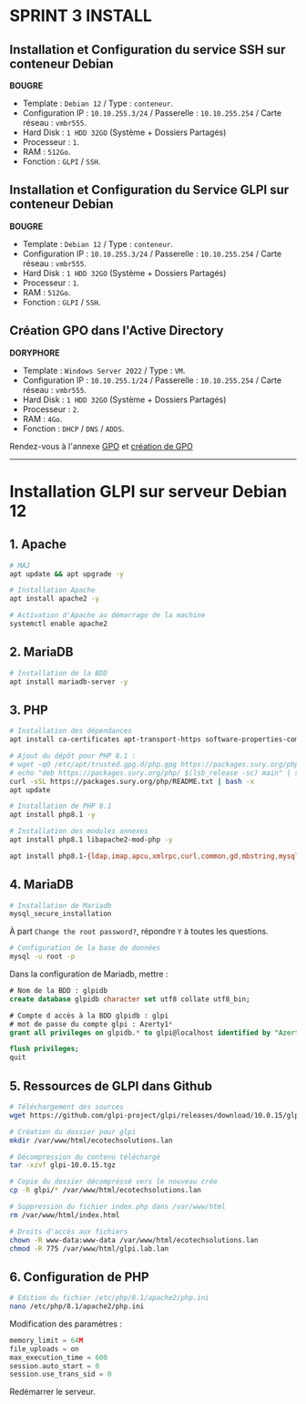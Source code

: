 # SPRINT 3 INSTALL
## Installation et Configuration du service SSH sur conteneur Debian

**BOUGRE**
* Template : `Debian 12` / Type : `conteneur`.
* Configuration IP : `10.10.255.3/24` / Passerelle : `10.10.255.254` / Carte réseau : `vmbr555`.
* Hard Disk : `1 HDD 32GO` (Système + Dossiers Partagés) 
* Processeur : `1`.
* RAM : `512Go`.
* Fonction : `GLPI` / `SSH`.

## Installation et Configuration du Service GLPI sur conteneur Debian

**BOUGRE**
* Template : `Debian 12` / Type : `conteneur`.
* Configuration IP : `10.10.255.3/24` / Passerelle : `10.10.255.254` / Carte réseau : `vmbr555`.
* Hard Disk : `1 HDD 32GO` (Système + Dossiers Partagés) 
* Processeur : `1`.
* RAM : `512Go`.
* Fonction : `GLPI` / `SSH`.


## Création GPO dans l'Active Directory

**DORYPHORE**
* Template : `Windows Server 2022` / Type : `VM`.
* Configuration IP : `10.10.255.1/24` / Passerelle : `10.10.255.254` / Carte réseau : `vmbr555`.
* Hard Disk : `1 HDD 32GO` (Système + Dossiers Partagés) 
* Processeur : `2`.
* RAM : `4Go`.
* Fonction : `DHCP` / `DNS` / `ADDS`.

Rendez-vous à l'annexe [GPO](../Ressources/fichiers/gpo.md) et [création de GPO](../Ressources/fichiers/GPO_Mappage_Departements_et_Services.md)


___


# Installation GLPI sur serveur Debian 12

## 1. Apache

```Bash
# MAJ
apt update && apt upgrade -y

# Installation Apache
apt install apache2 -y

# Activation d'Apache au démarrage de la machine
systemctl enable apache2
```

## 2. MariaDB

```Bash
# Installation de la BDD
apt install mariadb-server -y
```

## 3. PHP

```Bash
# Installation des dépendances
apt install ca-certificates apt-transport-https software-properties-common lsb-release curl lsb-release -y

# Ajout du dépôt pour PHP 8.1 :
# wget -qO /etc/apt/trusted.gpg.d/php.gpg https://packages.sury.org/php/apt.gpg
# echo "deb https://packages.sury.org/php/ $(lsb_release -sc) main" | sudo tee /etc/apt/sources.list.d/php.list
curl -sSL https://packages.sury.org/php/README.txt | bash -x
apt update

# Installation de PHP 8.1
apt install php8.1 -y

# Installation des modules annexes
apt install php8.1 libapache2-mod-php -y

apt install php8.1-{ldap,imap,apcu,xmlrpc,curl,common,gd,mbstring,mysql,xml,intl,zip,bz2} -y
```

## 4. MariaDB

```Bash
# Installation de Mariadb
mysql_secure_installation
```

À part `Change the root password?`, répondre `Y` à toutes les questions.

```Bash
# Configuration de la base de données
mysql -u root -p
```

Dans la configuration de Mariadb, mettre :

```sql
# Nom de la BDD : glpidb
create database glpidb character set utf8 collate utf8_bin;

# Compte d accès à la BDD glpidb : glpi
# mot de passe du compte glpi : Azerty1*
grant all privileges on glpidb.* to glpi@localhost identified by "Azerty1*";

flush privileges;
quit
```

## 5. Ressources de GLPI dans Github

```Bash
# Téléchargement des sources
wget https://github.com/glpi-project/glpi/releases/download/10.0.15/glpi-10.0.15.tgz

# Création du dossier pour glpi
mkdir /var/www/html/ecotechsolutions.lan

# Décompression du contenu téléchargé
tar -xzvf glpi-10.0.15.tgz

# Copie du dossier décompréssé vers le nouveau crée
cp -R glpi/* /var/www/html/ecotechsolutions.lan

# Suppression du fichier index.php dans /var/www/html
rm /var/www/html/index.html

# Droits d'accès aux fichiers
chown -R www-data:www-data /var/www/html/ecotechsolutions.lan
chmod -R 775 /var/www/html/glpi.lab.lan
```

## 6. Configuration de PHP

```bash
# Edition du fichier /etc/php/8.1/apache2/php.ini
nano /etc/php/8.1/apache2/php.ini
```

Modification des paramètres :
```c
memory_limit = 64M 
file_uploads = on
max_execution_time = 600
session.auto_start = 0
session.use_trans_sid = 0
```

Redémarrer le serveur.

